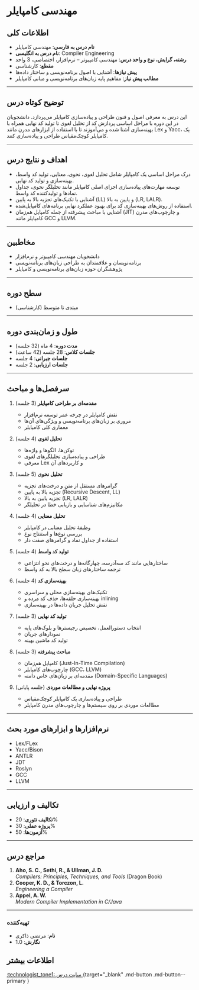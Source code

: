 # مهندسی کامپایلر


## اطلاعات کلی

- **نام درس به فارسی**: مهندسی کامپایلر  
- **نام درس به انگلیسی**: Compiler Engineering  
- **رشته، گرایش، نوع و واحد درس**: مهندسی کامپیوتر – نرم‌افزار، اختصاصی، 3 واحد  
- **مقطع**: کارشناسی  
- **پیش نیازها**: آشنایی با اصول برنامه‌نویسی و ساختار داده‌ها  
- **مطالب پیش نیاز**: مفاهیم پایه زبان‌های برنامه‌نویسی و مبانی کامپایلر  

---


## توضیح کوتاه درس
این درس به معرفی اصول و فنون طراحی و پیاده‌سازی کامپایلر می‌پردازد. دانشجویان در این دوره با مراحل اساسی پردازش کد از تحلیل لغوی تا تولید کد نهایی همراه با بهینه‌سازی آشنا شده و می‌آموزند تا با استفاده از ابزارهای مدرن مانند Lex و Yacc، یک کامپایلر کوچک‌مقیاس طراحی و پیاده‌سازی کنند.

---

## اهداف و نتایج درس

- درک مراحل اساسی یک کامپایلر شامل تحلیل لغوی، نحوی، معنایی، تولید کد واسط، بهینه‌سازی و تولید کد نهایی.  
- توسعه مهارت‌های پیاده‌سازی اجزای اصلی کامپایلر مانند تحلیلگر نحوی، جداول نمادها و تولیدکننده کد واسط.  
- آشنایی با تکنیک‌های تجزیه بالا به پایین (LL) و پایین به بالا (LR, LALR).  
- استفاده از روش‌های بهینه‌سازی کد برای بهبود عملکرد نهایی برنامه‌های کامپایل‌شده.  
- آشنایی با مباحث پیشرفته از جمله کامپایل هم‌زمان (JIT) و چارچوب‌های مدرن کامپایلر مانند GCC و LLVM.  

---

## مخاطبین
- دانشجویان مهندسی کامپیوتر و نرم‌افزار  
- برنامه‌نویسان و علاقمندان به طراحی زبان‌های برنامه‌نویسی  
- پژوهشگران حوزه زبان‌های برنامه‌نویسی و کامپایلر  

---


## سطح دوره

- مبتدی تا متوسط (کارشناسی)

---


## طول و زمان‌بندی دوره

- **مدت دوره**: 4 ماه (32 جلسه)  
- **جلسات کلاس**: 28 جلسه (42 ساعت)  
- **جلسات جبرانی**: 4 جلسه  
- **جلسات ارزیابی**: 2 جلسه  

 

---

## سرفصل‌ها و مباحث

1. **مقدمه‌ای بر طراحی کامپایلر** (3 جلسه)  
 
   - نقش کامپایلر در چرخه عمر توسعه نرم‌افزار 
   - مروری بر زبان‌های برنامه‌نویسی و ویژگی‌های آن‌ها 
   - معماری کلی کامپایلر  


2. **تحلیل لغوی** (4 جلسه)

   - توکن‌ها، الگوها و واژه‌ها 
   - طراحی و پیاده‌سازی تحلیلگرهای لغوی 
   - معرفی Lex و کاربردهای آن 


3. **تحلیل نحوی** (5 جلسه)  

   - گرامرهای مستقل از متن و درخت‌های تجزیه 
   - تجزیه بالا به پایین (Recursive Descent, LL) 
   - تجزیه پایین به بالا (LR, LALR) 
   - مکانیزم‌های شناسایی و بازیابی خطا در تحلیلگر 


4. **تحلیل معنایی** (4 جلسه)  

   - وظیفۀ تحلیل معنایی در کامپایلر
   - بررسی نوع‌ها و استنتاج نوع 
   - استفاده از جداول نماد و گرامرهای صفت دار 


5. **تولید کد واسط** (4 جلسه)  

   - ساختارهایی مانند کد سه‌آدرسه، چهارگانه‌ها و درخت‌های نحو انتزاعی 
   - ترجمه ساختارهای زبان سطح بالا به کد واسط 


6. **بهینه‌سازی کد** (4 جلسه)  

   - تکنیک‌های بهینه‌سازی محلی و سراسری 
   - بهینه‌سازی حلقه‌ها، حذف کد مرده و inlining 
   - نقش تحلیل جریان داده‌ها در بهینه‌سازی 


7. **تولید کد نهایی** (3 جلسه)  

   - انتخاب دستورالعمل، تخصیص رجیسترها و بلوک‌های پایه  
   - نمودارهای جریان  
   - تولید کد ماشین بهینه  


8. **مباحث پیشرفته** (3 جلسه)  

   - کامپایل هم‌زمان (Just-In-Time Compilation)
   - چارچوب‌های کامپایلر (GCC، LLVM)
   - مقدمه‌ای بر زبان‌های خاص دامنه (Domain-Specific Languages)


9. **پروژه نهایی و مطالعات موردی** (جلسه پایانی)  

   - طراحی و پیاده‌سازی یک کامپایلر کوچک‌مقیاس  
   - مطالعات موردی بر روی سیستم‌ها و چارچوب‌های مدرن کامپایلر  

---

## نرم‌افزارها و ابزارهای مورد بحث
- Lex/FLex  
- Yacc/Bison
- ANTLR
- JDT
- Roslyn
- GCC
- LLVM

---

## تکالیف و ارزیابی
- **تکالیف تئوری**: 20% 
- **پروژه عملی**: 30% 
- **آزمون‌ها**: 50%

---

## مراجع درس
1. **Aho, S. C., Sethi, R., & Ullman, J. D.**  
   *Compilers: Principles, Techniques, and Tools* (Dragon Book)  
2. **Cooper, K. D., & Torczon, L.**  
   *Engineering a Compiler*  
3. **Appel, A. W.**  
   *Modern Compiler Implementation in C/Java*  

---

### تهیه‌کننده
- **نام**: مرتضی ذاکری  
- **نگارش**: 1.0


## اطلاعات بیشتر

[:technologist_tone1: سایت درس ](https://m-zakeri.github.io/Compilers){target="_blank" .md-button .md-button--primary } 

